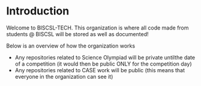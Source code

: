 # Introduction

Welcome to BISCSL-TECH. This organization is where all code made from students @ BISCSL will be stored as well as documented!

Below is an overview of how the organization works

 - Any repositories related to Science Olympiad will be private untilthe date of a competition (it would then be public ONLY for the competition day)
 - Any repositories related to CASE work will be public (this means that everyone in the organization can see it)

